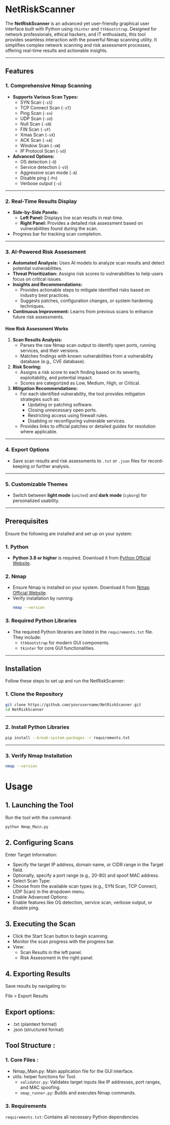 # **NetRiskScanner**

The **NetRiskScanner** is an advanced yet user-friendly graphical user interface built with Python using `tkinter` and `ttkbootstrap`. Designed for network professionals, ethical hackers, and IT enthusiasts, this tool provides seamless interaction with the powerful Nmap scanning utility. It simplifies complex network scanning and risk assessment processes, offering real-time results and actionable insights.

---

## **Features**

### **1. Comprehensive Nmap Scanning**
- **Supports Various Scan Types:**
  - SYN Scan (`-sS`)
  - TCP Connect Scan (`-sT`)
  - Ping Scan (`-sn`)
  - UDP Scan (`-sU`)
  - Null Scan (`-sN`)
  - FIN Scan (`-sF`)
  - Xmas Scan (`-sX`)
  - ACK Scan (`-sA`)
  - Window Scan (`-sW`)
  - IP Protocol Scan (`-sO`)
- **Advanced Options:**
  - OS detection (`-O`)
  - Service detection (`-sV`)
  - Aggressive scan mode (`-A`)
  - Disable ping (`-Pn`)
  - Verbose output (`-v`)

---

### **2. Real-Time Results Display**
- **Side-by-Side Panels:**
  - **Left Panel:** Displays live scan results in real-time.
  - **Right Panel:** Provides a detailed risk assessment based on vulnerabilities found during the scan.
- Progress bar for tracking scan completion.

---

### **3. AI-Powered Risk Assessment**
- **Automated Analysis:** Uses AI models to analyze scan results and detect potential vulnerabilities.
- **Threat Prioritization:** Assigns risk scores to vulnerabilities to help users focus on critical issues.
- **Insights and Recommendations:**
  - Provides actionable steps to mitigate identified risks based on industry best practices.
  - Suggests patches, configuration changes, or system hardening techniques.
- **Continuous Improvement:** Learns from previous scans to enhance future risk assessments.

#### **How Risk Assessment Works**
1. **Scan Results Analysis:**
   - Parses the raw Nmap scan output to identify open ports, running services, and their versions.
   - Matches findings with known vulnerabilities from a vulnerability database (e.g., CVE database).
2. **Risk Scoring:**
   - Assigns a risk score to each finding based on its severity, exploitability, and potential impact.
   - Scores are categorized as Low, Medium, High, or Critical.
3. **Mitigation Recommendations:**
   - For each identified vulnerability, the tool provides mitigation strategies such as:
     - Updating or patching software.
     - Closing unnecessary open ports.
     - Restricting access using firewall rules.
     - Disabling or reconfiguring vulnerable services.
   - Provides links to official patches or detailed guides for resolution where applicable.

---

### **4. Export Options**
- Save scan results and risk assessments to `.txt` or `.json` files for record-keeping or further analysis.

---

### **5. Customizable Themes**
- Switch between **light mode** (`united`) and **dark mode** (`cyborg`) for personalized usability.

---

## **Prerequisites**

Ensure the following are installed and set up on your system:

### **1. Python**
- **Python 3.8 or higher** is required. Download it from [Python Official Website](https://www.python.org/downloads/).

### **2. Nmap**
- Ensure Nmap is installed on your system. Download it from [Nmap Official Website](https://nmap.org/download.html).
- Verify installation by running:
    ```bash
    nmap --version
    ```

### **3. Required Python Libraries**
- The required Python libraries are listed in the `requirements.txt` file. They include:
  - `ttkbootstrap` for modern GUI components.
  - `tkinter` for core GUI functionalities.

---

## **Installation**

Follow these steps to set up and run the NetRiskScanner:

### **1. Clone the Repository**
```bash
git clone https://github.com/yourusername/NetRiskScanner.git
cd NetRiskScanner
```

---

### **2. Install Python Libraries**
```bash
pip install --break-system-packages -r requirements.txt
```

---

### **3. Verify Nmap Installation**
```bash
nmap --version
```

# Usage

## 1. Launching the Tool

Run the tool with the command:
```bash
python Nmap_Main.py
```

## **2. Configuring Scans**

Enter Target Information:

- Specify the target IP address, domain name, or CIDR range in the Target field.
- Optionally, specify a port range (e.g., 20-80) and spoof MAC address.
- Select Scan Type:
- Choose from the available scan types (e.g., SYN Scan, TCP Connect, UDP Scan) in the dropdown menu.
- Enable Advanced Options:
- Enable features like OS detection, service scan, verbose output, or disable ping.


## **3. Executing the Scan**

- Click the Start Scan button to begin scanning.
- Monitor the scan progress with the progress bar.
- View:
  -  Scan Results in the left panel.
  -  Risk Assessment in the right panel.


## **4. Exporting Results**

Save results by navigating to:

File > Export Results

## Export options:

- .txt (plaintext format)
- .json (structured format)

## Tool Structure :

### **1. Core Files :**

- Nmap_Main.py: Main application file for the GUI interface.
- utils: helper functions for Tool.
  - ```validator.py```: Validates target inputs like IP addresses, port ranges, and MAC spoofing.
  - ```nmap_runner.py```: Builds and executes Nmap commands.

### **3. Requirements**

```requirements.txt```: Contains all necessary Python dependencies.
